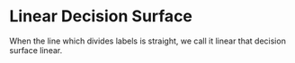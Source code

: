 # Linear Decision Surface

When the line which divides labels is straight, we call it linear that decision surface linear.



